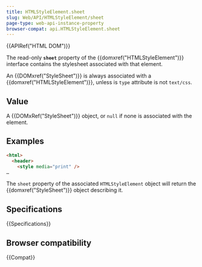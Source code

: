 ```yaml
---
title: HTMLStyleElement.sheet
slug: Web/API/HTMLStyleElement/sheet
page-type: web-api-instance-property
browser-compat: api.HTMLStyleElement.sheet
---
```

{{APIRef("HTML DOM")}}

The read-only **`sheet`** property of the {{domxref("HTMLStyleElement")}} interface
contains the stylesheet associated with that element.

An {{DOMxref("StyleSheet")}} is always associated with a {{domxref("HTMLStyleElement")}}, unless is `type` attribute is not `text/css`.

## Value

A {{DOMxRef("StyleSheet")}} object, or `null` if none is associated with the element.

## Examples

```html
<html>
  <header>
    <style media="print" />
…
```

The `sheet` property of the associated `HTMLStyleElement` object will return the {{domxref("StyleSheet")}} object describing it.

## Specifications

{{Specifications}}

## Browser compatibility

{{Compat}}
